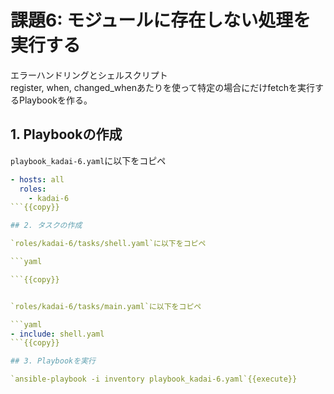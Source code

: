 # 課題6: モジュールに存在しない処理を実行する

エラーハンドリングとシェルスクリプト  
register, when, changed_whenあたりを使って特定の場合にだけfetchを実行するPlaybookを作る。

## 1. Playbookの作成

`playbook_kadai-6.yaml`に以下をコピペ

```yaml
- hosts: all
  roles:
    - kadai-6
```{{copy}}

## 2. タスクの作成

`roles/kadai-6/tasks/shell.yaml`に以下をコピペ

```yaml

```{{copy}}


`roles/kadai-6/tasks/main.yaml`に以下をコピペ

```yaml
- include: shell.yaml
```{{copy}}

## 3. Playbookを実行

`ansible-playbook -i inventory playbook_kadai-6.yaml`{{execute}}
